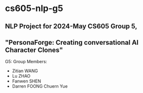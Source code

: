 # cs605-nlp-g5

## NLP Project for 2024-May CS605 Group 5, 
## "PersonaForge: Creating conversational AI Character Clones"

G5: Group Members:
- Zitian WANG
- Lu ZHAO
- Fanwen SHEN
- Darren FOONG Chuern Yue


